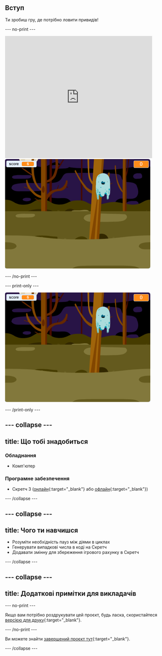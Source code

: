 ## Вступ

Ти зробиш гру, де потрібно ловити привидів!

--- no-print ---

<div class="scratch-preview">
  <iframe allowtransparency="true" width="485" height="402" src="https://scratch.mit.edu/projects/embed/951081508/?autostart=false" frameborder="0" scrolling="no"></iframe>
  <img src="images/showcase-static.png">
</div>

--- /no-print ---

--- print-only ---

![демонстрація](images/showcase-static.png)

--- /print-only ---

--- collapse ---
---
title: Що тобі знадобиться
---

### Обладнання

- Комп'ютер

### Програмне забезпечення

- Скретч 3 ([онлайн](https://rpf.io/scratchon){:target="_blank"} або [офлайн](https://rpf.io/scratchoff){:target="_blank"})

--- /collapse ---

--- collapse ---
---
title: Чого ти навчишся
---

- Розуміти необхідність пауз між діями в циклах
- Генерувати випадкові числа в коді на Скретч
- Додавати змінну для збереження ігрового рахунку в Скретч

--- /collapse ---

--- collapse ---
---
title: Додаткові примітки для викладачів
---

--- no-print ---

Якщо вам потрібно роздрукувати цей проєкт, будь ласка, скористайтеся [версією для друку](https://projects.raspberrypi.org/uk-UA/projects/ghostbusters/print){:target="_blank"}.

--- /no-print ---

Ви можете знайти [завершений проєкт тут](https://rpf.io/p/uk-UA/ghostbusters-get){:target="_blank"}.

--- /collapse ---